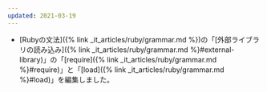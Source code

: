 ```yaml
---
updated: 2021-03-19
---
```

- [Rubyの文法]({% link _it_articles/ruby/grammar.md %})の「[外部ライブラリの読み込み]({% link _it_articles/ruby/grammar.md %}#external-library)」の「[require]({% link _it_articles/ruby/grammar.md %}#require)」と「[load]({% link _it_articles/ruby/grammar.md %}#load)」を編集しました。
